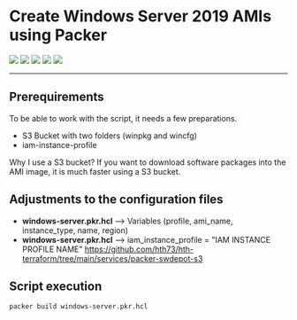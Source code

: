 # Create Windows Server 2019 AMIs using Packer

<img src="https://img.shields.io/badge/-Windows%20Server%202019-5E5E5E?logo=windows&logoColor=white&style=flat" /> <img src="https://img.shields.io/badge/-Packer-02A8EF?logo=packer&logoColor=white&style=flat" /> <img src="https://img.shields.io/badge/-AWS%20IAM-232F3E?logo=amazon-aws&logoColor=white&style=flat" /> <img src="https://img.shields.io/badge/-AWS%20S3-232F3E?logo=amazon-aws&logoColor=white&style=flat" /> <img src="https://img.shields.io/badge/-AWS%20EC2-232F3E?logo=amazon-aws&logoColor=white&style=flat" /> 

---
## Prerequirements

To be able to work with the script, it needs a few preparations.
* S3 Bucket with two folders (winpkg and wincfg)
* iam-instance-profile

Why I use a S3 bucket? If you want to download software packages into the AMI image, it is much faster using a S3 bucket.

## Adjustments to the configuration files

* **windows-server.pkr.hcl** --> Variables (profile, ami_name, instance_type, name, region)
* **windows-server.pkr.hcl** --> iam_instance_profile = "IAM INSTANCE PROFILE NAME" https://github.com/hth73/hth-terraform/tree/main/services/packer-swdepot-s3

## Script execution

```bash
packer build windows-server.pkr.hcl
```
